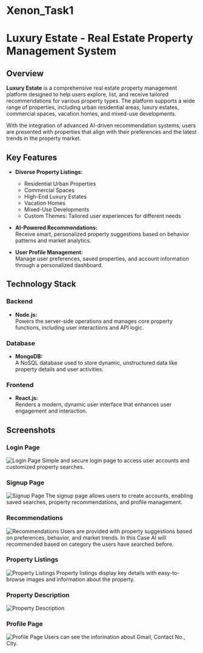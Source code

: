 # Xenon_Task1

# Luxury Estate - Real Estate Property Management System

## Overview
**Luxury Estate** is a comprehensive real estate property management platform designed to help users explore, list, and receive tailored recommendations for various property types. The platform supports a wide range of properties, including urban residential areas, luxury estates, commercial spaces, vacation homes, and mixed-use developments.

With the integration of advanced AI-driven recommendation systems, users are presented with properties that align with their preferences and the latest trends in the property market.

## Key Features

- **Diverse Property Listings:**  
  - Residential Urban Properties  
  - Commercial Spaces  
  - High-End Luxury Estates  
  - Vacation Homes  
  - Mixed-Use Developments
  - Custom Themes: Tailored user experiences for different needs

- **AI-Powered Recommendations:**  
  Receive smart, personalized property suggestions based on behavior patterns and market analytics.

- **User Profile Management:**  
  Manage user preferences, saved properties, and account information through a personalized dashboard.

## Technology Stack

### Backend
- **Node.js:**  
  Powers the server-side operations and manages core property functions, including user interactions and API logic.

### Database
- **MongoDB:**  
  A NoSQL database used to store dynamic, unstructured data like property details and user activities.

### Frontend
- **React.js:**  
  Renders a modern, dynamic user interface that enhances user engagement and interaction.

## Screenshots

### Login Page
![Login Page](https://res.cloudinary.com/dzqcqce5x/image/upload/v1729604282/Screenshot_2024-10-22_182209_tfz5pl.png)
Simple and secure login page to access user accounts and customized property searches.

### Signup Page
![Signup Page](https://res.cloudinary.com/dzqcqce5x/image/upload/v1729604282/Screenshot_2024-10-22_182239_pouetp.png)
The signup page allows users to create accounts, enabling saved searches, property recommendations, and profile management.

### Recommendations
![Recommendations](https://res.cloudinary.com/dzqcqce5x/image/upload/v1729604281/Screenshot_2024-10-22_181901_rp7it4.png)
Users are provided with property suggestions based on preferences, behavior, and market trends. In this Case AI will recommended based on category the users have searched before.

### Property Listings
![Property Listings](https://res.cloudinary.com/dzqcqce5x/image/upload/v1729604284/Screenshot_2024-10-22_182700_lelrjg.png)
Property listings display key details with easy-to-browse images and information about the property.

### Property Description
![Property Description](https://res.cloudinary.com/dzqcqce5x/image/upload/v1729604284/Screenshot_2024-10-22_182135_tzz7in.png)

### Profile Page
![Profile Page](https://res.cloudinary.com/dzqcqce5x/image/upload/v1729604282/Screenshot_2024-10-22_181832_iimtxt.png)
Users can see the information about Gmail, Contact No., City.


